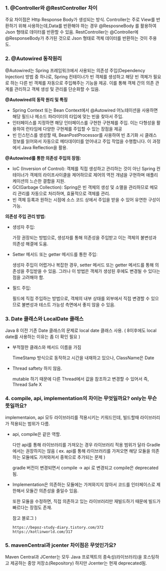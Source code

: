 ### 1. **@Controller와 @RestController 차이**

   주요 차이점은 Http Response Body가 생성되는 방식.
   Controller는 주로 View를 반환하기 위해 사용하는데,Data를 반환해야 하는 경우 @ResposneBody 를 활용하여 Json 형태로 데이터를 반환할 수 있음.
   RestController는 @Controller에 @ResponseBody가 추가된 것으로 Json 형태로 객체 데이터를 반환하는 것이 주용도.


### 2. **@Autowired 동작원리**

   @Autowired는 Spring 프레임워크에서 사용되는 의존성 주입(Dependency Injection) 방법 중 하나로, Spring 컨테이너가 빈 객체를 생성하고 해당 빈 객체가 필요로 하는 다른 빈 객체를 자동으로 주입해주는 기능을 제공.
   이를 통해 객체 간의 의존 관계를 관리하고 객체 생성 및 관리를 단순화할 수 있음.

   **@Autowired의 동작 원리 및 특징**

   - Spring Context 또는 Bean Context에서 @Autowired 어노테이션을 사용하면 해당 필드나 메소드 파라미터의 타입에 맞는 빈을 찾아서 주입.
   - 인터페이스를 지정하면 해당 인터페이스를 구현한 구현체를 주입. 이는 다형성을 활용하여 런타임에 다양한 구현체를 주입할 수 있는 장점을 제공
   - 빈 인스턴스를 생성할 때, BeanPostProcessor를 사용하여 빈 초기화 시 클래스 정보를 읽어와서 자동으로 메타데이터를 얻어내고 주입 작업을 수행합니다. 이 과정에서 Java Reflection을 활용.
   
   **@Autowired를 통한 의존성 주입의 장점:**

  - IoC (Inversion of Control): 객체를 직접 생성하고 관리하는 것이 아닌 Spring 컨테이너가 객체의 라이프사이클을 제어하므로 제어의 역전 개념을 구현하며 애플리케이션의 느슨한 결합을 지원.
  - GC(Garbage Collection): Spring은 빈 객체의 생성 및 소멸을 관리하므로 메모리 관리를 자동으로 처리하며, 효율적으로 객체를 관리.
  - 빈 객체 등록과 원하는 시점에 소스 코드 상에서 주입을 받을 수 있어 유연한 구성이 가능.

**의존성 주입 관리 방법:**

   - 생성자 주입:

     가장 권장되는 방법으로, 생성자를 통해 의존성을 주입받고 이는 객체의 불변성과 의존성 해결에 도움. 
   - Setter 메서드 또는 getter 메서드를 통한 주입:

     생성자 주입이 어렵거나 복잡한 경우, setter 메서드 또는 getter 메서드를 통해 의존성을 주입받을 수 있음. 그러나 이 방법은 객체가 생성된 후에도 변경될 수 있다는 점을 고려해야 함.
   - 필드 주입:

     필드에 직접 주입하는 방법으로, 객체의 내부 상태를 외부에서 직접 변경할 수 있으므로 불변성과 테스트 가능성 측면에서 좋지 않을 수 있음.

   
### 3. **Date 클래스와 LocalDate 클래스**
   
   Java 8 이전 기존 Date 클래스의 문제로 local date 클래스 사용. ( 8이후에도 local date를 사용하는 이유는 좀 더 확인 필요 )
   - 부적절한 클래스와 메서드 이름을 가짐
     
      TimeStamp 방식으로 동작하고 시간을 내재하고 있으나, ClassName은 Date
   - Thread saftety 하지 않음.
     
      mutable 하기 때문에 다른 Thread에서 값을 참조하고 변경할 수 있어서 즉, Thread Safe X

### 4. **compile, api, implementation의 차이는 무엇일까요? only는 무슨뜻일까요?**

   implementaion, api 모두 라이브러리를 적용시키는 키워드인데, 빌드할때 라이브러리가 적용되는 범위가 다름.

   - api, compile은 같은 역할.  

     다만 api를 통해 라이브러리를 가져오는 경우 라이브러리 적용 범위가 달라 Gradle에서는 권장하지는 않음 ( ex. api를 통해 라이브러리를 가져오면 해당 모듈을 의존하는 모듈에도 가져와져서 중복으로 추가되는 문제 )

     gradle 버전이 변경되면서 compile -> api 로 변경되고 compile은 deprecated 됨.


   - Implementation은 의존하는 모듈에는 가져와지지 않아서 코드를 인터페이스로 제한해서 모듈간 의존성을 줄일수 있음.

     또한 모듈을 수정하면, 직접 의존하고 있는 라이브러리만 재빌드하기 때문에 빌드가 빠르다는 장점도 존재.

      참고 블로그 )

         https://bepoz-study-diary.tistory.com/372
         https://kotlinworld.com/317
   
### 5. **mavenCentral과 jcenter 차이점은 무엇인가요?**

Maven Central과 JCenter는 모두 Java 프로젝트의 종속성(라이브러리)을 호스팅하고 제공하는 중앙 저장소(Repository)
하지만 Jcenter는 현재 deprecated됨.
